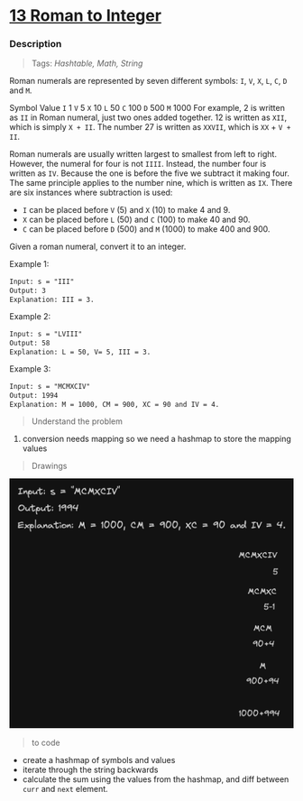# <a href="https://leetcode.com/problems/roman-to-integer/?envType=study-plan-v2&envId=top-interview-150">13 Roman to Integer</a>

### Description

> Tags: *Hashtable, Math, String*

Roman numerals are represented by seven different symbols: `I`, `V`, `X`, `L`, `C`, `D` and `M`.

Symbol       Value
`I`             1
`V`             5
`X`             10
`L`             50
`C`             100
`D`             500
`M`             1000
For example, 2 is written as `II` in Roman numeral, just two ones added together. 12 is written as `XII`, which is simply `X + II`. The number 27 is written as `XXVII`, which is `XX` + `V + II`.

Roman numerals are usually written largest to smallest from left to right. However, the numeral for four is not `IIII`. Instead, the number four is written as `IV`. Because the one is before the five we subtract it making four. The same principle applies to the number nine, which is written as `IX`. There are six instances where subtraction is used:

- `I` can be placed before `V` (5) and `X` (10) to make 4 and 9. 
- `X` can be placed before `L` (50) and `C` (100) to make 40 and 90. 
- `C` can be placed before `D` (500) and `M` (1000) to make 400 and 900.

Given a roman numeral, convert it to an integer.

 

Example 1:
```
Input: s = "III"
Output: 3
Explanation: III = 3.
```
Example 2:
```
Input: s = "LVIII"
Output: 58
Explanation: L = 50, V= 5, III = 3.
```
Example 3:
```
Input: s = "MCMXCIV"
Output: 1994
Explanation: M = 1000, CM = 900, XC = 90 and IV = 4.
```
> Understand the problem

1. conversion needs mapping so we need a hashmap to store the mapping values

> Drawings

![alt text](assets/image.png)

> to code
- create a hashmap of symbols and values
- iterate through the string backwards
- calculate the sum using the values from the hashmap, and diff between `curr` and `next` element.